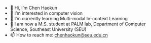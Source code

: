 - 👋 Hi, I’m Chen Haokun
- 👀 I’m interested in computer vision
- 🌱 I’m currently learning Multi-modal In-context Learning
- 💞️ I am now a M.S. student at PALM lab, Department of Computer Science, Southeast University (SEU)
- 📫 How to reach me: chenhaokun@seu.edu.cn

<!---
haokunchen0/haokunchen0 is a ✨ special ✨ repository because its `README.md` (this file) appears on your GitHub profile.
You can click the Preview link to take a look at your changes.
--->
